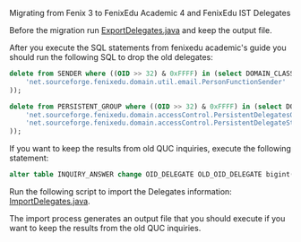 Migrating from Fenix 3 to FenixEdu Academic 4 and FenixEdu IST Delegates

Before the migration run [ExportDelegates.java](https://gist.github.com/cfscosta/dd352ccfe1b78b009514) and keep the output file.

After you execute the SQL statements from fenixedu academic's guide you should run the following SQL to drop the old delegates:

```sql
delete from SENDER where ((OID >> 32) & 0xFFFF) in (select DOMAIN_CLASS_ID from FF$DOMAIN_CLASS_INFO where DOMAIN_CLASS_NAME in (
	'net.sourceforge.fenixedu.domain.util.email.PersonFunctionSender'
));

delete from PERSISTENT_GROUP where ((OID >> 32) & 0xFFFF) in (select DOMAIN_CLASS_ID from FF$DOMAIN_CLASS_INFO where DOMAIN_CLASS_NAME in (
	'net.sourceforge.fenixedu.domain.accessControl.PersistentDelegatesGroup',
	'net.sourceforge.fenixedu.domain.accessControl.PersistentDelegateStudentsGroup'
));
```

If you want to keep the results from old QUC inquiries, execute the following statement:

```sql
alter table INQUIRY_ANSWER change OID_DELEGATE OLD_OID_DELEGATE bigint(20) unsigned;
```

Run the following script to import the Delegates information: [ImportDelegates.java](https://gist.github.com/cfscosta/5c93fd230d3fef1687fb).

The import process generates an output file that you should execute if you want to keep the results from the old QUC inquiries.
